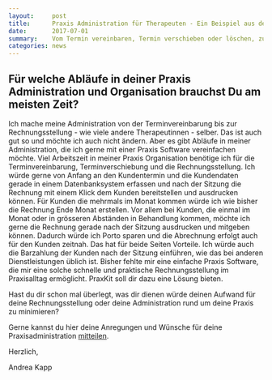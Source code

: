 ```yaml
---
layout:     post
title:      Praxis Administration für Therapeuten - Ein Beispiel aus dem Arbeitsalltag
date:       2017-07-01
summary:    Vom Termin vereinbaren, Termin verschieben oder löschen, zum Kunden erfassen und Rechnung erstellen
categories: news
---
```



## Für welche Abläufe in deiner Praxis Administration und Organisation brauchst Du am meisten Zeit?

Ich mache meine Administration von der Terminvereinbarung bis zur Rechnungsstellung - wie viele andere Therapeutinnen - selber. Das ist auch gut so und möchte ich auch nicht ändern. 
Aber es gibt Abläufe in meiner Administration, die ich gerne mit einer Praxis Software vereinfachen möchte. Viel Arbeitszeit in meiner Praxis Organisation benötige ich für die Terminvereinbarung, Terminverschiebung und die Rechnungsstellung. Ich würde gerne von Anfang an den Kundentermin und die Kundendaten gerade in einem Datenbanksystem erfassen und nach der Sitzung die Rechnung mit einem Klick dem Kunden bereitstellen und ausdrucken können. Für Kunden die mehrmals im Monat kommen würde ich wie bisher die Rechnung Ende Monat erstellen.
Vor allem bei Kunden, die einmal im Monat oder in grösseren Abständen in Behandlung kommen, möchte ich gerne die Rechnung gerade nach der Sitzung ausdrucken und mitgeben können. Dadurch würde ich Porto sparen und die Abrechnung erfolgt auch für den Kunden zeitnah. Das hat für beide Seiten Vorteile. Ich würde auch die Barzahlung der Kunden nach der Sitzung einführen, wie das bei anderen Dienstleistungen üblich ist. Bisher fehlte mir eine einfache Praxis Software, die mir eine solche schnelle und praktische Rechnungsstellung im Praxisalltag ermöglicht. PraxKit soll dir dazu eine Lösung bieten.

Hast du dir schon mal überlegt, was dir dienen würde deinen Aufwand für deine Rechnungsstellung oder deine Administration rund um deine Praxis zu minimieren?

Gerne kannst du hier deine Anregungen und Wünsche für deine Praxisadministration [mitteilen](/#kontakt).

Herzlich, 

Andrea Kapp
